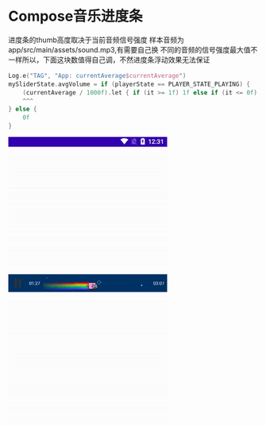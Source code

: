 # Compose音乐进度条

进度条的thumb高度取决于当前音频信号强度
样本音频为app/src/main/assets/sound.mp3,有需要自己换
不同的音频的信号强度最大值不一样所以，下面这块数值得自己调，不然进度条浮动效果无法保证

```kotlin
Log.e("TAG", "App: currentAverage$currentAverage")
mySliderState.avgVolume = if (playerState == PLAYER_STATE_PLAYING) {
    (currentAverage / 1000f).let { if (it >= 1f) 1f else if (it <= 0f) 0f else it }
    ^^^
} else {
    0f
}
```

![](doc/example.gif)
